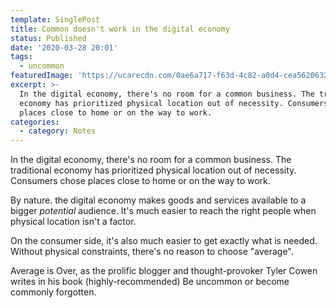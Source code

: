 ```yaml
---
template: SinglePost
title: Common doesn't work in the digital economy
status: Published
date: '2020-03-28 20:01'
tags:
  - uncommon
featuredImage: 'https://ucarecdn.com/0ae6a717-f63d-4c82-a0d4-cea56206329d/'
excerpt: >-
  In the digital economy, there's no room for a common business. The traditional
  economy has prioritized physical location out of necessity. Consumers chose
  places close to home or on the way to work. 
categories:
  - category: Notes
---
```

In the digital economy, there's no room for a common business. The traditional economy has prioritized physical location out of necessity. Consumers chose places close to home or on the way to work. 

By nature. the digital economy makes goods and services available to a bigger _potential_ audience. It's much easier to reach the right people when physical location isn't a factor. 

On the consumer side, it's also much easier to get exactly what is needed. Without physical constraints, there's no reason to choose "average". 

Average is Over, as the prolific blogger and thought-provoker Tyler Cowen writes in his book (highly-recommended) Be uncommon or become commonly forgotten.
